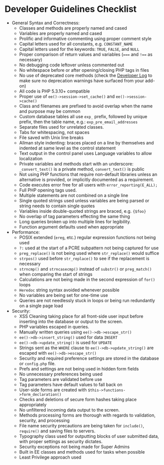 <!--
    This source file is part of the open source project
    ExpressionEngine User Guide (https://github.com/ExpressionEngine/ExpressionEngine-User-Guide)

    @link      https://expressionengine.com/
    @copyright Copyright (c) 2003-2020, Packet Tide, LLC (https://ellislab.com)
    @license   https://expressionengine.com/license Licensed under Apache License, Version 2.0
-->

# Developer Guidelines Checklist

- General Syntax and Correctness:
  - Classes and methods are properly named and cased
  - Variables are properly named and cased
  - Prolific and informative commenting using proper comment style
  - Capital letters used for all constants, e.g. `CONSTANT_NAME`
  - Capital letters used for the keywords: `TRUE`, `FALSE`, and `NULL`
  - Proper comparison of return values and variables (`===` and `!==` as necessary)
  - No debugging code leftover unless commented out
  - No whitespace before or after opening/closing PHP tags in files
  - No use of deprecated core methods (check the [Developer Log](control-panel/system-logs.md#developer-logs) to make sure no deprecation warnings have surfaced from your add-on)
  - All code is PHP 5.3.10+ compatible
  - Proper use of `ee()->session->set_cache()` and `ee()->session->cache()`
  - Class and filenames are prefixed to avoid overlap when the name and purpose may be common
  - Custom database tables all use `exp_` prefix, followed by unique prefix, then the table name, e.g.: `exp_pre_email_addresses`
  - Separate files used for unrelated classes.
  - Tabs for whitespacing, not spaces
  - File saved with Unix line breaks
  - Allman style indenting: braces placed on a line by themselves and indented at same level as the control statement
  - Text output in the control panel uses Language variables to allow localization
  - Private variables and methods start with an underscore: `_convert_text()` is a private method, `convert_text()` is public
  - Not using PHP functions that require non-default libraries unless an alternative is provided, or implicitly documented as a requirement.
  - Code executes error free for all users with `error_reporting(E_ALL);`
  - Full PHP opening tags used.
  - Multiple statements are not combined on a single line
  - Single quoted strings used unless variables are being parsed or string needs to contain single quotes
  - Variables inside double-quoted strings are braced, e.g. `{$foo}`
  - No overlap of tag parameters effecting the same thing
  - Long queries broken up into multiple lines for legibility.
  - Function argument defaults used when appropriate
- Performance:
  - POSIX extended (`ereg`, etc.) regular expression functions not being used
  - `?:` used at the start of a PCRE subpattern not being captured for use
  - `preg_replace()` is not being used where `str_replace()` would suffice
  - `strpos()` used before `str_replace()` to see if the replacement is necessary
  - `strncmp()` and `strncasecmp()` instead of `substr()` or `preg_match()` when comparing the start of strings
  - Calculations are not being made in the second expression of `for()` loops
  - `Heredoc` string syntax avoided whenever possible
  - No variables are being set for one-time use
  - Queries are not needlessly stuck in loops or being run redundantly on a single page load
- Security:
  - XSS Cleaning taking place for all front-side user input before inserting into the database or output to the screen.
  - PHP variables escaped in queries.
  - Manually written queries using `ee()->db->escape_str()`
  - `ee()->db->insert_string()` used for data `INSERT`
  - `ee()->db->update_string()` is used for `UPDATE`
  - Strings sent as the `WHERE` clause to `ee()->db->update_string()` are escaped with `ee()->db->escape_str()`
  - Security and required preference settings are stored in the database or `config.php` file.
  - Prefs and settings are not being used in hidden form fields
  - No unnecessary preferences being used
  - Tag parameters are validated before use
  - Tag parameters have default values to fall back on
  - User-side forms are created with `$this->functions->form_declaration()`
  - Checks and deletions of secure form hashes taking place appropriately
  - No unfiltered incoming data output to the screen.
  - Methods processing forms are thorough with regards to validation, security, and processing
  - File name security precautions are being taken for `include()`, `require()` and saving files to servers.
  - Typography class used for outputting blocks of user submitted data, with proper settings as security dictates.
  - Security exceptions not being made for Super Admins
  - Built in EE classes and methods used for tasks when possible
  - Least Privilege approach used
